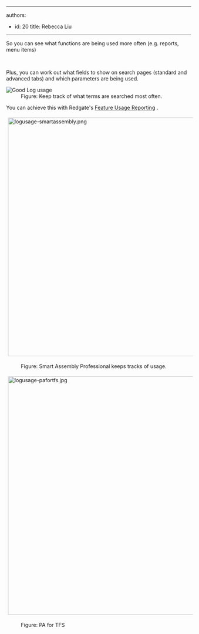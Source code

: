 

---
authors:
  - id: 20
    title: Rebecca Liu
---




<span class='intro'> <p>So you can see what functions are being used more often (e.g. reports, menu items)</p> </span>

​<div>Plus, you can work out what fields to show on search pages (standard and advanced tabs) and which parameters are being used.</div>
<dl class="image"><dt><img alt="Good Log usage" src="http&#58;//www.ssw.com.au/ssw/Standards/Rules/Images/GoodLogUsage.png" /></dt>
<dd>Figure&#58; Keep track of what terms are searched most often.</dd></dl>
<div>You can achieve this with Redgate's <a href="http&#58;//www.red-gate.com/products/dotnet-development/smartassembly/features/">Feature Usage Reporting</a> <img title="You are now leaving SSW" src="http&#58;//www.ssw.com.au/ssw/images/external.gif" alt="" />.<br><dl class="ssw15-rteElement-ImageArea"><img alt="logusage-smartassembly.png" src="/DesignandPresentation/RulestoBetterInterfacesGeneral/SiteAssets/Pages/Do-you-log-usage/logusage-smartassembly.png" style="margin&#58;5px;width&#58;650px;" /></dl><dd class="ssw15-rteElement-FigureNormal">Figure&#58; Smart Assembly Professional keeps tracks of usage.</dd><dl class="ssw15-rteElement-ImageArea"><img alt="logusage-pafortfs.jpg" src="/DesignandPresentation/RulestoBetterInterfacesGeneral/SiteAssets/Pages/Do-you-log-usage/logusage-pafortfs.jpg" style="margin&#58;5px;width&#58;650px;" /></dl><dd class="ssw15-rteElement-FigureNormal">Figure&#58; PA for TFS<br></dd></div>


